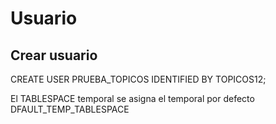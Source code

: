 # Usuario
## Crear usuario
CREATE USER PRUEBA_TOPICOS IDENTIFIED BY TOPICOS12;

El TABLESPACE temporal se asigna el temporal por defecto DFAULT_TEMP_TABLESPACE
